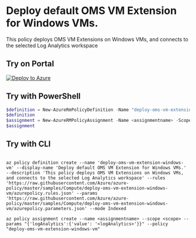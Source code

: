 # Deploy default OMS VM Extension for Windows VMs.

This policy deploys OMS VM Extensions on Windows VMs, and connects to the selected Log Analytics workspace

## Try on Portal

[![Deploy to Azure](http://azuredeploy.net/deploybutton.png)](https://portal.azure.com/#blade/Microsoft_Azure_Policy/CreatePolicyDefinitionBlade/uri/https%3A%2F%2Fraw.githubusercontent.com%2FAzure%2Fazure-policy%2Fmaster%2Fsamples%2FCompute%2Fdeploy-oms-vm-extension-windows-vm%2Fazurepolicy.json)

## Try with PowerShell

````powershell
$definition = New-AzureRmPolicyDefinition -Name "deploy-oms-vm-extension-windows-vm" -DisplayName "Deploy default OMS VM Extension for Windows VMs." -description "This policy deploys OMS VM Extensions on Windows VMs, and connects to the selected Log Analytics workspace" -Policy 'https://raw.githubusercontent.com/Azure/azure-policy/master/samples/Compute/deploy-oms-vm-extension-windows-vm/azurepolicy.rules.json' -Parameter 'https://raw.githubusercontent.com/Azure/azure-policy/master/samples/Compute/deploy-oms-vm-extension-windows-vm/azurepolicy.parameters.json' -Mode Indexed
$definition
$assignment = New-AzureRMPolicyAssignment -Name <assignmentname> -Scope <scope> -logAnalytics <logAnalytics> -PolicyDefinition $definition
$assignment 
````

## Try with CLI

````cli

az policy definition create --name 'deploy-oms-vm-extension-windows-vm' --display-name 'Deploy default OMS VM Extension for Windows VMs.' --description 'This policy deploys OMS VM Extensions on Windows VMs, and connects to the selected Log Analytics workspace' --rules 'https://raw.githubusercontent.com/Azure/azure-policy/master/samples/Compute/deploy-oms-vm-extension-windows-vm/azurepolicy.rules.json' --params 'https://raw.githubusercontent.com/Azure/azure-policy/master/samples/Compute/deploy-oms-vm-extension-windows-vm/azurepolicy.parameters.json' --mode Indexed

az policy assignment create --name <assignmentname> --scope <scope> --params "{'logAnalytics':{'value': '<logAnalytics>'}}" --policy "deploy-oms-vm-extension-windows-vm" 

````
